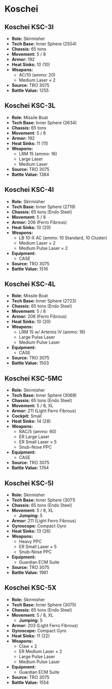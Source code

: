 # Koschei
## Koschei KSC-3I
- **Role:** Skirmisher
- **Tech Base:** Inner Sphere (2504)
- **Chassis:** 65 tons
- **Movement:** 5 / 8
- **Armor:** 192
- **Heat Sinks:** 10 (10)
- **Weapons:**
  - AC/10 (ammo: 20)
  - Medium Laser × 2
- **Source:** TRO 3075
- **Battle Value:** 1255

## Koschei KSC-3L
- **Role:** Missile Boat
- **Tech Base:** Inner Sphere (2634)
- **Chassis:** 65 tons
- **Movement:** 5 / 8
- **Armor:** 192
- **Heat Sinks:** 11 (11)
- **Weapons:**
  - LRM 15 (ammo: 16)
  - Large Laser
  - Medium Laser
- **Source:** TRO 3075
- **Battle Value:** 1384

## Koschei KSC-4I
- **Role:** Skirmisher
- **Tech Base:** Inner Sphere (2719)
- **Chassis:** 65 tons (Endo Steel)
- **Movement:** 5 / 8
- **Armor:** 206 (Ferro Fibrous)
- **Heat Sinks:** 10 (20)
- **Weapons:**
  - LB 10-X AC (ammo: 10 Standard, 10 Cluster)
  - Medium Laser × 2
  - Medium Pulse Laser × 2
- **Equipment:**
  - CASE
- **Source:** TRO 3075
- **Battle Value:** 1516

## Koschei KSC-4L
- **Role:** Missile Boat
- **Tech Base:** Inner Sphere (2723)
- **Chassis:** 65 tons (Endo Steel)
- **Movement:** 5 / 8
- **Armor:** 206 (Ferro Fibrous)
- **Heat Sinks:** 10 (20)
- **Weapons:**
  - LRM 15 w/ Artemis IV (ammo: 16)
  - Large Pulse Laser
  - Medium Pulse Laser
- **Equipment:**
  - CASE
- **Source:** TRO 3075
- **Battle Value:** 1503

## Koschei KSC-5MC
- **Role:** Skirmisher
- **Tech Base:** Inner Sphere (3068)
- **Chassis:** 65 tons (Endo Steel)
- **Movement:** 5 / 8, XL
- **Armor:** 211 (Light Ferro Fibrous)
- **Cockpit:** Small
- **Heat Sinks:** 14 (28)
- **Weapons:**
  - RAC/5 (ammo: 60)
  - ER Large Laser
  - ER Small Laser × 5
  - Snub-Nose PPC
- **Equipment:**
  - CASE
- **Source:** TRO 3075
- **Battle Value:** 1764

## Koschei KSC-5I
- **Role:** Skirmisher
- **Tech Base:** Inner Sphere (3071)
- **Chassis:** 65 tons (Endo Steel)
- **Movement:** 5 / 8, XL
  - **Jumping:** 5
- **Armor:** 211 (Light Ferro Fibrous)
- **Gyroscope:** Compact Gyro
- **Heat Sinks:** 13 (26)
- **Weapons:**
  - Heavy PPC
  - ER Small Laser × 5
  - Snub-Nose PPC
- **Equipment:**
  - Guardian ECM Suite
- **Source:** TRO 3075
- **Battle Value:** 1961

## Koschei KSC-5X
- **Role:** Skirmisher
- **Tech Base:** Inner Sphere (3075)
- **Chassis:** 65 tons (Endo Steel)
- **Movement:** 5 / 8, XL
  - **Jumping:** 5
- **Armor:** 203 (Light Ferro Fibrous)
- **Gyroscope:** Compact Gyro
- **Heat Sinks:** 11 (22)
- **Weapons:**
  - Claw × 2
  - ER Medium Laser × 2
  - Large Pulse Laser
  - Medium Pulse Laser
- **Equipment:**
  - Guardian ECM Suite
- **Source:** TRO 3075
- **Battle Value:** 1554

